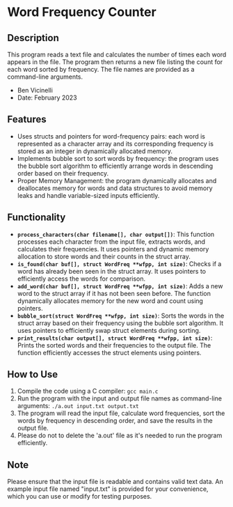 # Word Frequency Counter

## Description
This program reads a text file and calculates the number of times each word appears in the file. The program then returns a new file listing the count for each word sorted by frequency. The file names are provided as a command-line arguments.

- Ben Vicinelli
- Date: February 2023

## Features
- Uses structs and pointers for word-frequency pairs: each word is represented as a character array and its corresponding frequency is stored as an integer in dynamically allocated memory.
- Implements bubble sort to sort words by frequency: the program uses the bubble sort algorithm to efficiently arrange words in descending order based on their frequency.
- Proper Memory Management: the program dynamically allocates and deallocates memory for words and data structures to avoid memory leaks and handle variable-sized inputs efficiently.

## Functionality
- **`process_characters(char filename[], char output[])`**: This function processes each character from the input file, extracts words, and calculates their frequencies. It uses pointers and dynamic memory allocation to store words and their counts in the struct array.
- **`is_found(char buf[], struct WordFreq **wfpp, int size)`**: Checks if a word has already been seen in the struct array. It uses pointers to efficiently access the words for comparison.
- **`add_word(char buf[], struct WordFreq **wfpp, int size)`**: Adds a new word to the struct array if it has not been seen before. The function dynamically allocates memory for the new word and count using pointers.
- **`bubble_sort(struct WordFreq **wfpp, int size)`**: Sorts the words in the struct array based on their frequency using the bubble sort algorithm. It uses pointers to efficiently swap struct elements during sorting.
- **`print_results(char output[], struct WordFreq **wfpp, int size)`**: Prints the sorted words and their frequencies to the output file. The function efficiently accesses the struct elements using pointers.

## How to Use
1. Compile the code using a C compiler: `gcc main.c`
2. Run the program with the input and output file names as command-line arguments: `./a.out input.txt output.txt`
3. The program will read the input file, calculate word frequencies, sort the words by frequency in descending order, and save the results in the output file.
4. Please do not to delete the 'a.out' file as it's needed to run the program efficiently.

## Note
Please ensure that the input file is readable and contains valid text data. An example input file named "input.txt" is provided for your convenience, which you can use or modify for testing purposes.
